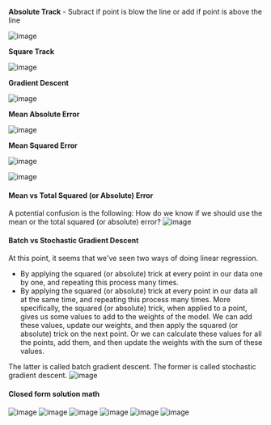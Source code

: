 **Absolute Track**  - Subract if point is blow the line or add if point is above the line

![image](https://user-images.githubusercontent.com/92245436/147322936-0b746cef-bfaf-4a50-aace-957d032f00b5.png)

**Square Track**

![image](https://user-images.githubusercontent.com/92245436/147323410-f807890e-59fc-45ff-aea2-3ed2a9bd584f.png)

**Gradient Descent**

![image](https://user-images.githubusercontent.com/92245436/147324668-cbdfdc6c-beec-46bc-8b3e-4247a3d35a80.png)

**Mean Absolute Error**

![image](https://user-images.githubusercontent.com/92245436/147324917-528a6b37-5618-4378-b27f-d5989c03a30b.png)

**Mean Squared Error**

![image](https://user-images.githubusercontent.com/92245436/147325057-40fb5200-0a2b-40e6-b887-9556d832a64c.png)

![image](https://user-images.githubusercontent.com/92245436/147325856-c66a40d8-1e24-4eab-9e73-895479a5eb28.png)

#### Mean vs Total Squared (or Absolute) Error
A potential confusion is the following: How do we know if we should use the mean or the total squared (or absolute) error?
![image](https://user-images.githubusercontent.com/92245436/147326512-bd8de930-be0c-4d4e-a59a-589b3e315f9a.png)


#### Batch vs Stochastic Gradient Descent
At this point, it seems that we've seen two ways of doing linear regression.

- By applying the squared (or absolute) trick at every point in our data one by one, and repeating this process many times.
- By applying the squared (or absolute) trick at every point in our data all at the same time, and repeating this process many times.
More specifically, the squared (or absolute) trick, when applied to a point, gives us some values to add to the weights of the model. We can add these values, update our weights, and then apply the squared (or absolute) trick on the next point. Or we can calculate these values for all the points, add them, and then update the weights with the sum of these values.

The latter is called batch gradient descent. The former is called stochastic gradient descent.
![image](https://user-images.githubusercontent.com/92245436/147326742-4480a818-04f8-48ee-99ce-2a5b83166abb.png)

#### Closed form solution math
![image](https://user-images.githubusercontent.com/92245436/147329193-e2de8c04-1424-4159-a7b1-fbcb555a874e.png)
![image](https://user-images.githubusercontent.com/92245436/147329231-283decfa-ea50-41bd-ad85-d25f47753348.png)
![image](https://user-images.githubusercontent.com/92245436/147329290-db851ab4-ad07-41bb-b206-5910c4b42ba0.png)
![image](https://user-images.githubusercontent.com/92245436/147329374-a191de5a-cd61-43b7-9090-e781f5278c4e.png)
![image](https://user-images.githubusercontent.com/92245436/147329401-c98c66ba-9d1a-4857-aa55-f0d788d50d96.png)
![image](https://user-images.githubusercontent.com/92245436/147329499-5d289c69-b1f9-4f36-9eed-9f5e75d1ebbf.png)



